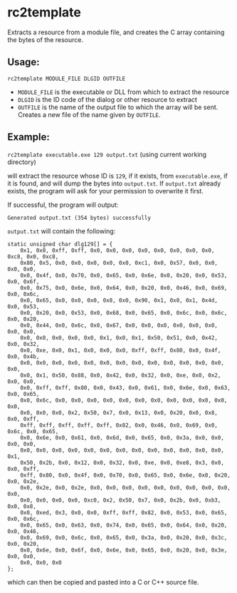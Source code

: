 # rc2template
Extracts a resource from a module file, and creates the C array containing the bytes of the resource. 

## Usage:

`rc2template MODULE_FILE DLGID OUTFILE`

* `MODULE_FILE` is the executable or DLL from which to extract the resource
* `DLGID`       is the ID code of the dialog or other resource to extract
* `OUTFILE`     is the name of the output file to which the array will be sent. Creates a new file of the name given by `OUTFILE`.

## Example:

`rc2template executable.exe 129 output.txt`
(using current working directory)

will extract the resource whose ID is `129`, if it exists, from `executable.exe`, if it is found, and will dump the bytes into `output.txt`. If `output.txt` already exists, the program will ask for your permission to overwrite it first.

If successful, the program will output:

`Generated output.txt (354 bytes) successfully`

`output.txt` will contain the following:

```
static unsigned char dlg129[] = {
	0x1, 0x0, 0xff, 0xff, 0x0, 0x0, 0x0, 0x0, 0x0, 0x0, 0x0, 0x0, 0xc8, 0x0, 0xc8, 
	0x80, 0x5, 0x0, 0x0, 0x0, 0x0, 0x0, 0xc1, 0x0, 0x57, 0x0, 0x0, 0x0, 0x0, 
	0x0, 0x4f, 0x0, 0x70, 0x0, 0x65, 0x0, 0x6e, 0x0, 0x20, 0x0, 0x53, 0x0, 0x6f, 
	0x0, 0x75, 0x0, 0x6e, 0x0, 0x64, 0x0, 0x20, 0x0, 0x46, 0x0, 0x69, 0x0, 0x6c, 
	0x0, 0x65, 0x0, 0x0, 0x0, 0x8, 0x0, 0x90, 0x1, 0x0, 0x1, 0x4d, 0x0, 0x53, 
	0x0, 0x20, 0x0, 0x53, 0x0, 0x68, 0x0, 0x65, 0x0, 0x6c, 0x0, 0x6c, 0x0, 0x20, 
	0x0, 0x44, 0x0, 0x6c, 0x0, 0x67, 0x0, 0x0, 0x0, 0x0, 0x0, 0x0, 0x0, 0x0, 
	0x0, 0x0, 0x0, 0x0, 0x0, 0x1, 0x0, 0x1, 0x50, 0x51, 0x0, 0x42, 0x0, 0x32, 
	0x0, 0xe, 0x0, 0x1, 0x0, 0x0, 0x0, 0xff, 0xff, 0x80, 0x0, 0x4f, 0x0, 0x4b, 
	0x0, 0x0, 0x0, 0x0, 0x0, 0x0, 0x0, 0x0, 0x0, 0x0, 0x0, 0x0, 0x0, 0x0, 
	0x0, 0x1, 0x50, 0x88, 0x0, 0x42, 0x0, 0x32, 0x0, 0xe, 0x0, 0x2, 0x0, 0x0, 
	0x0, 0xff, 0xff, 0x80, 0x0, 0x43, 0x0, 0x61, 0x0, 0x6e, 0x0, 0x63, 0x0, 0x65, 
	0x0, 0x6c, 0x0, 0x0, 0x0, 0x0, 0x0, 0x0, 0x0, 0x0, 0x0, 0x0, 0x0, 0x0, 
	0x0, 0x0, 0x0, 0x2, 0x50, 0x7, 0x0, 0x13, 0x0, 0x20, 0x0, 0x8, 0x0, 0xff, 
	0xff, 0xff, 0xff, 0xff, 0xff, 0x82, 0x0, 0x46, 0x0, 0x69, 0x0, 0x6c, 0x0, 0x65, 
	0x0, 0x6e, 0x0, 0x61, 0x0, 0x6d, 0x0, 0x65, 0x0, 0x3a, 0x0, 0x0, 0x0, 0x0, 
	0x0, 0x0, 0x0, 0x0, 0x0, 0x0, 0x0, 0x0, 0x0, 0x0, 0x0, 0x0, 0x0, 0x1, 
	0x50, 0x2b, 0x0, 0x12, 0x0, 0x32, 0x0, 0xe, 0x0, 0xe8, 0x3, 0x0, 0x0, 0xff, 
	0xff, 0x80, 0x0, 0x4f, 0x0, 0x70, 0x0, 0x65, 0x0, 0x6e, 0x0, 0x20, 0x0, 0x2e, 
	0x0, 0x2e, 0x0, 0x2e, 0x0, 0x0, 0x0, 0x0, 0x0, 0x0, 0x0, 0x0, 0x0, 0x0, 
	0x0, 0x0, 0x0, 0x0, 0xc0, 0x2, 0x50, 0x7, 0x0, 0x2b, 0x0, 0xb3, 0x0, 0x8, 
	0x0, 0xed, 0x3, 0x0, 0x0, 0xff, 0xff, 0x82, 0x0, 0x53, 0x0, 0x65, 0x0, 0x6c, 
	0x0, 0x65, 0x0, 0x63, 0x0, 0x74, 0x0, 0x65, 0x0, 0x64, 0x0, 0x20, 0x0, 0x46, 
	0x0, 0x69, 0x0, 0x6c, 0x0, 0x65, 0x0, 0x3a, 0x0, 0x20, 0x0, 0x3c, 0x0, 0x20, 
	0x0, 0x6e, 0x0, 0x6f, 0x0, 0x6e, 0x0, 0x65, 0x0, 0x20, 0x0, 0x3e, 0x0, 0x0, 
	0x0, 0x0, 0x0
};
```

which can then be copied and pasted into a C or C++ source file.
